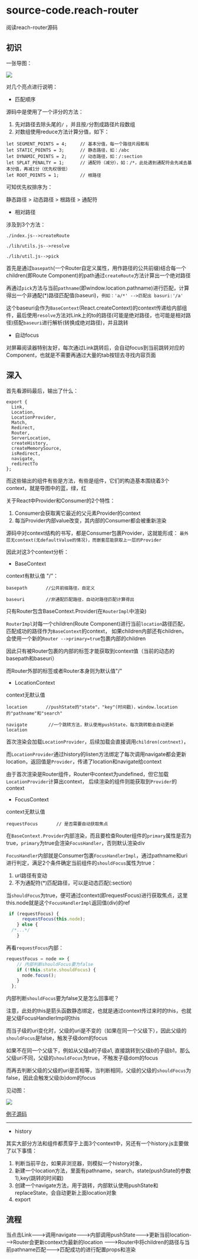 # source-code.reach-router
阅读reach-router源码

## 初识

一张导图：

![](./reachRouter.png)

对几个亮点进行说明：

* 匹配顺序

源码中是使用了一个评分的方法：
1. 先对路径去除头尾的`/` ，并且按`/`分割成路径片段数组
2. 对数组使用reduce方法计算分值，如下：
```
let SEGMENT_POINTS = 4;     // 基本分值，每一个路径片段都有
let STATIC_POINTS = 3;      // 静态路径，如：/abc
let DYNAMIC_POINTS = 2;     // 动态路径，如：/:section
let SPLAT_PENALTY = 1;      // 通配符（减分），如：/*，此处遇到通配符会先减去基本分值，再减1分（优先权很低）
let ROOT_POINTS = 1;        // 根路径
```
可知优先权排序为：

静态路径 > 动态路径 > 根路径 > 通配符

* 相对路径

涉及到3个方法：

`./index.js-->createRoute`

`./lib/utils.js-->resolve`

`./lib/util.js-->pick`

首先是通过`basepath`(一个Router自定义属性，用作路径的公共前缀)结合每一个children(即Route Component)的path通过`createRoute`方法计算出一个绝对路径

再通过`pick`方法与当前`pathname`(即window.location.pathname)进行匹配，计算得出一个非通配(*)路径匹配值(baseuri)，`例如：'a/*' -->匹配出 basuri:'/a'`

这个baseuri会作为`BaseContext`(React.createContext)的context传递给内部组件，最后使用`resolve`方法对Link上的to的路径(可能是绝对路径，也可能是相对路径)搭配`baseuri`进行解析(转换成绝对路径)，并且跳转


* 自动focus

对屏幕阅读器特别友好，每次通过Link跳转后，会自动focus到当前跳转对应的Component，也就是不需要再通过大量的tab按钮去寻找内容页面

## 深入
首先看源码最后，输出了什么：
```
export {
  Link,
  Location,
  LocationProvider,
  Match,
  Redirect,
  Router,
  ServerLocation,
  createHistory,
  createMemorySource,
  isRedirect,
  navigate,
  redirectTo
};
```
而这些输出的组件有些是方法，有些是组件，它们的构造基本围绕着3个context，就是导图中的蓝，绿，红

关于React中Provider和Consumer的2个特性：
1. Consumer会获取离它最近的父元素Provider的context
2. 每当Provider内部value改变，其内部的Consumer都会被重新渲染

源码中对context结构的书写，都是Consumer包裹Provider，这就能形成：
`最外层无context(无defaultValue的情况)，而嵌套层能获取上一层的Provider`

因此对这3个context分析：

* BaseContext

context有默认值 "/"：

`basepath       //公共前缀路径，自定义`

`baseuri        //非通配匹配路径，自动对路径匹配计算得出`


只有Router包含BaseContext.Provider(在`RouterImpl`中渲染)

`RouterImpl`对每一个children(Route Component)进行当前`location`路径匹配，匹配成功的路径作为`BaseContext`的context，
如果children内部还有children，会使用一个新的`Router -->primary=true`包裹内部的children

因此只有被Router包裹的内部的标签才能获取到context值（当前的动态的basepath和baseuri）

而Router外部的标签或者Router本身则为默认值"/"

* LocationContext

context无默认值

`location       //pushState的"state"，"key"(时间戳)，window.location的"pathname"和"search"`

`navigate        //一个跳转方法，默认使用pushState，每次跳转都会自动更新location`

首次渲染会加载`LocationProvider`，后续加载会直接调用`children(contnext)`，

而`LocationProvider`通过history的listen方法绑定了每次调用navigate都会更新location，返回值是`Provider`，传递了location和navigate给context

由于首次渲染是Router组件，Router中context为undefined，但它加载`LocationProvider`计算出context，
后续渲染的组件则能获取到`Provider`的context

* FocusContext

context无默认值

`requestFocus       // 是否需要自动获取焦点`

在`BaseContext.Provider`内部渲染，而且要检查Router组件的`primary`属性是否为true，`primary`为true会渲染`FocusHandler`，否则默认渲染div

`FocusHandler`内部就是Consumer包裹`FocusHandlerImpl`，通过pathname和uri进行判定，满足2个条件确定当前组件的`shouldFocus`属性为true：
1. url路径有变动
2. 不为通配符(*)匹配路径，可以是动态匹配(:section)

当`shouldFocus`为true，便可通过context(即requestFocus)进行获取焦点，这里this.node就是这个`FocusHandlerImpl`返回值(div)的ref
```js
 if (requestFocus) {
      requestFocus(this.node);
    } else {
  /*...*/
    }
```

再看`requestFocus`内部：
```js
requestFocus = node => {
    // 内部判断shouldFocus要为false
    if (!this.state.shouldFocus) {
      node.focus();
    }
  };
```
内部判断`shouldFocus`要为false又是怎么回事呢？

注意，此处的this是箭头函数静态绑定，也就是通过context传过来时的this，也就是父级FocusHandlerImpl的this

而当子级的uri变化时，父级的uri是不变的（如果在同一个父级下），因此父级的`shouldFocus`是false，触发子级dom的focus

如果不在同一个父级下，例如从父级a的子级a1, 直接跳转到父级b的子级b1，那么父级uri不同，父级的`shouldFocus`为true，不触发子级dom的focus

而再去判断父级的父级的uri是否相等，当判断相同，父级的父级的`shouldFocus`为false，因此会触发父级(b)dom的focus

见动图：

![](./reachRouter-Focus.gif)

[例子源码](https://codesandbox.io/s/lpv0165m1q)

---
* history

其实大部分方法和组件都贯穿于上面3个context中，另还有一个history.js主要做了以下事情：

1. 判断当前平台，如果非浏览器，则模拟一个history对象，
2. 新建一个location方法，里面有pathname，search，state(pushState的参数1),key(跳转的时间戳)
3. 创建一个navigate方法，用于跳转，内部默认使用pushState和replaceState，会自动更新上面location对象
4. export

## 流程
当点击Link--->调用navigate--->内部调用pushState--->更新当前location--->Router会更新context为最新的location
--->Router中将children的路径与当前pathname匹配--->匹配成功的进行配置props和渲染

